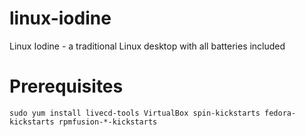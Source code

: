 linux-iodine
============

Linux Iodine - a traditional Linux desktop with all batteries included

Prerequisites
=============

	sudo yum install livecd-tools VirtualBox spin-kickstarts fedora-kickstarts rpmfusion-*-kickstarts
